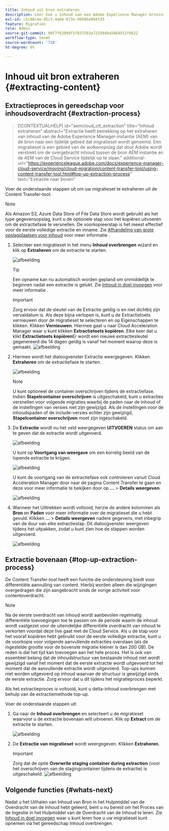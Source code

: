 ```yaml
---
title: Inhoud uit bron extraheren
description: Leer hoe u inhoud van een Adobe Experience Manager-broninstantie (AEM) extraheert om deze later naar een Cloud Service-AEM over te brengen.
exl-id: c5c08c4e-d5c3-4a66-873e-96986e094fd3
feature: Migration
role: Admin
source-git-commit: 90f7f6209df5f837583a7225940a5984551f6622
workflow-type: tm+mt
source-wordcount: '728'
ht-degree: 9%

---
```


# Inhoud uit bron extraheren {#extracting-content}

## Extractieproces in gereedschap voor inhoudsoverdracht {#extraction-process}

>[!CONTEXTUALHELP]
>id="aemcloud_ctt_extraction"
>title="Inhoud extraheren"
>abstract="Extractie heeft betrekking op het extraheren van inhoud van de Adobe Experience Manager-instantie (AEM) van de bron naar een tijdelijk gebied dat migratieset wordt genoemd. Een migratieset is een gebied van de wolkenopslag dat door Adobe wordt verstrekt om de overgebracht inhoud tussen de bron AEM instantie en de AEM van de Cloud Service tijdelijk op te slaan."
>additional-url="https://experienceleague.adobe.com/docs/experience-manager-cloud-service/moving/cloud-migration/content-transfer-tool/using-content-transfer-tool.html#top-up-extraction-process" text="Extractie naar boven"


Voer de onderstaande stappen uit om uw migratieset te extraheren uit de Content Transfer-tool:

>[!NOTE]
>Als Amazon S3, Azure Data Store of File Data Store wordt gebruikt als het type gegevensopslag, kunt u de optionele stap voor het kopiëren uitvoeren om de extractiefase te versnellen. De voorkopieerstap is het meest effectief voor de eerste volledige extractie en inname. Zie [Afhandeling van grote opslagplaatsen voor inhoud](/help/journey-migration/content-transfer-tool/using-content-transfer-tool/handling-large-content-repositories.md) voor meer informatie .

1. Selecteer een migratieset in het menu **Inhoud overbrengen** wizard en klik op **Extraheren** om de extractie te starten.

   ![afbeelding](/help/journey-migration/content-transfer-tool/assets-ctt/cttcam12.png)

   >[!TIP]
   >Een opname kan nu automatisch worden gepland om onmiddellijk te beginnen nadat een extractie is gelukt. Zie [Inhoud in doel invoegen](/help/journey-migration/content-transfer-tool/using-content-transfer-tool/ingesting-content.md) voor meer informatie .

   >[!IMPORTANT]
   >
   >Zorg ervoor dat de sleutel van de Extractie geldig is en niet dichtbij zijn vervaldatum is. Als deze bijna verlopen is, kunt u de Extractietoets vernieuwen door de migratieset te selecteren en op Eigenschappen te klikken. Klikken **Vernieuwen**. Hiermee gaat u naar Cloud Acceleration Manager waar u kunt klikken **Extractietoets kopiëren**. Elke keer dat u klikt **Extractietoets kopiëren**Er wordt een nieuwe extractiesleutel gegenereerd die 14 dagen geldig is vanaf het moment waarop deze is gemaakt.
   >![afbeelding](/help/journey-migration/content-transfer-tool/assets-ctt/cttcam13.png)

1. Hiermee wordt het dialoogvenster Extractie weergegeven. Klikken **Extraheren** om de extractiefase te starten.

   ![afbeelding](/help/journey-migration/content-transfer-tool/assets-ctt/cttcam14b.png)

   >[!NOTE]
   >U kunt optioneel de container overschrijven tijdens de extractiefase. Indien **Stapelcontainer overschrijven** is uitgeschakeld, kunt u extracties versnellen voor volgende migraties waarbij de paden naar de inhoud of de instellingen van versies niet zijn gewijzigd. Als de instellingen voor de inhoudspaden of de include-versies echter zijn gewijzigd, **Stapelcontainer overschrijven** moet zijn ingeschakeld.

1. De **Extractie** wordt nu het veld weergegeven **UITVOEREN** status om aan te geven dat de extractie wordt uitgevoerd.

   ![afbeelding](/help/journey-migration/content-transfer-tool/assets-ctt/cttcam15.png)

   U kunt op **Voortgang van weergave** om een korrelig beeld van de lopende extractie te krijgen.

   ![afbeelding](/help/journey-migration/content-transfer-tool/assets-ctt/cttcam16.png)

   U kunt de voortgang van de extractiefase ook controleren vanuit Cloud Acceleration Manager door naar de pagina Content Transfer te gaan en deze voor meer informatie te bekijken door op **...** > **Details weergeven**.

   ![afbeelding](/help/journey-migration/content-transfer-tool/assets-ctt/cttcam17.png)

1. Wanneer het Uittrekken wordt voltooid, herzie de andere kolommen als **Bron** en **Paden** voor meer informatie over de migratieset die u hebt gevuld. Klikken **...** > **Details weergeven** nadere gegevens, met inbegrip van de duur van elke extractiestap. Dit dialoogvenster weergeven tijdens het uitpakken, zodat u kunt zien hoe de stappen worden uitgevoerd.

   ![afbeelding](/help/journey-migration/content-transfer-tool/assets-ctt/cttcam18b.png)


## Extractie bovenaan {#top-up-extraction-process}

De Content Transfer-tool heeft een functie die ondersteuning biedt voor differentiële aanvulling van content. Hierbij worden alleen die wijzigingen overgedragen die zijn aangebracht sinds de vorige activiteit voor contentoverdracht.

>[!NOTE]
>Na de eerste overdracht van inhoud wordt aanbevolen regelmatig differentiële toevoegingen toe te passen om de periode waarin de inhoud wordt vastgezet voor de uiteindelijke differentiële overdracht van inhoud te verkorten voordat deze live gaat met de Cloud Service. Als u de stap voor het vooraf kopiëren hebt gebruikt voor de eerste volledige extractie, kunt u de voorkopie voor volgende aanvullende extracties overslaan (als de ingestelde grootte voor de bovenste migratie kleiner is dan 200 GB). De reden is dat het tijd kan toevoegen aan het hele proces.
>Het is ook van essentieel belang dat de inhoudstructuur van bestaande inhoud niet wordt gewijzigd vanaf het moment dat de eerste extractie wordt uitgevoerd tot het moment dat de aanvullende extractie wordt uitgevoerd. Top-ups kunnen niet worden uitgevoerd op inhoud waarvan de structuur is gewijzigd sinds de eerste extractie. Zorg ervoor dat u dit tijdens het migratieproces beperkt.

Als het extractieproces is voltooid, kunt u delta-inhoud overbrengen met behulp van de extractiemethode top-up.

Voer de onderstaande stappen uit:

1. Ga naar de **Inhoud overbrengen** en selecteert u de migratieset waarvoor u de extractie bovenaan wilt uitvoeren. Klik op **Extract** om de extractie te starten.

   ![afbeelding](/help/journey-migration/content-transfer-tool/assets-ctt/cttcam19.png)

1. De **Extractie van migratieset** wordt weergegeven. Klikken **Extraheren**.

   >[!IMPORTANT]
   >Zorg dat de optie **Overwrite staging container during extraction** (voor het overschrijven van de stagingcontainer tijdens de extractie) is uitgeschakeld.
   >![afbeelding](/help/journey-migration/content-transfer-tool/assets-ctt/cttcam20.png)


## Volgende functies {#whats-next}

Nadat u het Uithalen van Inhoud van Bron in het Hulpmiddel van de Overdracht van de Inhoud hebt geleerd, bent u nu bereid om het Proces van de Ingestie in het Hulpmiddel van de Overdracht van de Inhoud te leren. Zie [Inhoud in doel invoegen](/help/journey-migration/content-transfer-tool/using-content-transfer-tool/ingesting-content.md) waar u kunt leren hoe u uw migratieset kunt opnemen via het gereedschap Inhoud overbrengen.
